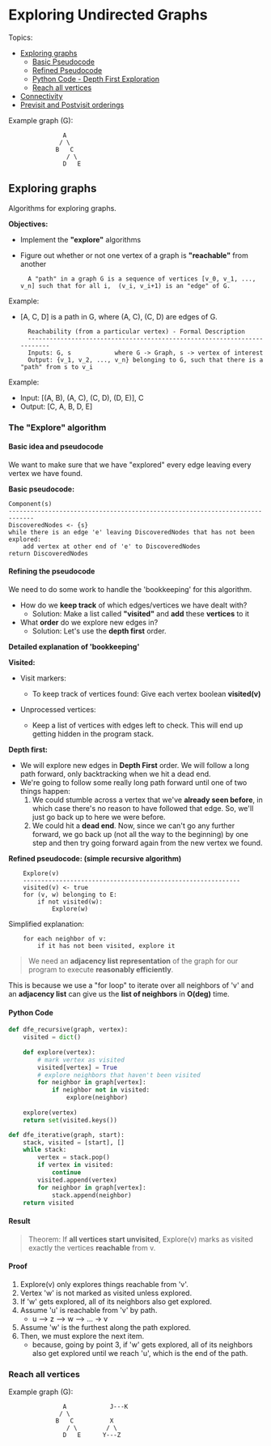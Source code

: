 # Exploring Undirected Graphs

Topics:
* [Exploring graphs](https://github.com/koushikvikram/algo-toolbox/blob/master/notes/graph_algorithms/1_exploring_undirected_graphs.md#exploring-graphs)
    * [Basic Pseudocode](https://github.com/koushikvikram/algo-toolbox/blob/master/notes/graph_algorithms/1_exploring_undirected_graphs.md#basic-idea-and-pseudocode)
    * [Refined Pseudocode](https://github.com/koushikvikram/algo-toolbox/blob/master/notes/graph_algorithms/1_exploring_undirected_graphs.md#refining-the-pseudocode)
    * [Python Code - Depth First Exploration](https://github.com/koushikvikram/algo-toolbox/blob/master/notes/graph_algorithms/1_exploring_undirected_graphs.md#python-code)
    * [Reach all vertices](https://github.com/koushikvikram/algo-toolbox/blob/master/notes/graph_algorithms/1_exploring_undirected_graphs.md#reach-all-vertices)
* [Connectivity](https://github.com/koushikvikram/algo-toolbox/blob/master/notes/graph_algorithms/1_exploring_undirected_graphs.md#connectivity)
* [Previsit and Postvisit orderings](https://github.com/koushikvikram/algo-toolbox/blob/master/notes/graph_algorithms/1_exploring_undirected_graphs.md#previsit-and-postvisit-orderings)

Example graph (G):

                   A
                  / \
                 B   C
                    / \
                   D   E

## Exploring graphs

Algorithms for exploring graphs.

**Objectives:**
* Implement the **"explore"** algorithms
* Figure out whether or not one vertex of a graph is **"reachable"** from another


        A "path" in a graph G is a sequence of vertices [v_0, v_1, ..., v_n] such that for all i,  (v_i, v_i+1) is an "edge" of G. 


Example: 

- [A, C, D] is a path in G, where (A, C), (C, D) are edges of G. 


        Reachability (from a particular vertex) - Formal Description
        -------------------------------------------------------------------------
        Inputs: G, s            where G -> Graph, s -> vertex of interest
        Output: {v_1, v_2, ..., v_n} belonging to G, such that there is a "path" from s to v_i

Example: 
- Input: [(A, B), (A, C), (C, D), (D, E)], C
- Output: [C, A, B, D, E]

### The "Explore" algorithm

#### Basic idea and pseudocode

We want to make sure that we have "explored" every edge leaving every vertex we have found.

**Basic pseudocode:**

    Component(s)
    -----------------------------------------------------------------------------
    DiscoveredNodes <- {s}
    while there is an edge 'e' leaving DiscoveredNodes that has not been explored:
        add vertex at other end of 'e' to DiscoveredNodes
    return DiscoveredNodes
    
#### Refining the pseudocode

We need to do some work to handle the 'bookkeeping' for this algorithm.
* How do we **keep track** of which edges/vertices we have dealt with?
    * Solution: Make a list called **"visited"** and **add** these **vertices** to it
* What **order** do we explore new edges in?
    * Solution: Let's use the **depth first** order.

**Detailed explanation of 'bookkeeping'**

**Visited:**
- Visit markers:
    - To keep track of vertices found: Give each vertex boolean **visited(v)**
    
- Unprocessed vertices:
    - Keep a list of vertices with edges left to check. This will end up getting hidden in the program stack.
    

**Depth first:**
- We will explore new edges in **Depth First** order. We will follow a long path forward, only backtracking when we hit a dead end.
- We're going to follow some really long path forward until one of two things happen:
    1. We could stumble across a vertex that we've **already seen before**, in which case there's no reason to have followed that edge. So, we'll just go back up to here we were before.
    2. We could hit a **dead end**. Now, since we can't go any further forward, we go back up (not all the way to the beginning) by one step and then try going forward again from the new vertex we found.
    
**Refined pseudocode: (simple recursive algorithm)**

        Explore(v)
        ------------------------------------------------------------
        visited(v) <- true
        for (v, w) belonging to E:
            if not visited(w):
                Explore(w)
            
Simplified explanation:

        for each neighbor of v:
            if it has not been visited, explore it


> We need an **adjacency list representation** of the graph for our program to execute **reasonably efficiently**.

This is because we use a "for loop" to iterate over all neighbors of 'v' and an **adjacency list** can give us the **list of neighbors** in **O(deg)** time.

#### Python Code

```python
def dfe_recursive(graph, vertex):
    visited = dict()
    
    def explore(vertex):
        # mark vertex as visited
        visited[vertex] = True
        # explore neighbors that haven't been visited
        for neighbor in graph[vertex]:
            if neighbor not in visited:
                explore(neighbor)
    
    explore(vertex)
    return set(visited.keys())
```

```python
def dfe_iterative(graph, start):
    stack, visited = [start], []
    while stack:
        vertex = stack.pop()
        if vertex in visited:
            continue
        visited.append(vertex)
        for neighbor in graph[vertex]:
            stack.append(neighbor)
    return visited
```

#### Result

> Theorem: If **all vertices start unvisited**, Explore(v) marks as visited exactly the vertices **reachable** from v.
        
#### Proof

1. Explore(v) only explores things reachable from 'v'.
2. Vertex 'w' is not marked as visited unless explored.
3. If 'w' gets explored, all of its neighbors also get explored.
4. Assume 'u' is reachable from 'v' by path.
    - u --> z --> w --> ... -> v   
5. Assume 'w' is the furthest along the path explored.
6. Then, we must explore the next item. 
    - because, going by point 3, if 'w' gets explored, all of its neighbors also get explored until we reach 'u', which is the end of the path.
   
   
### Reach all vertices

Example graph (G):

                   A            J---K
                  / \
                 B   C          X
                    / \        / \
                   D   E      Y---Z

